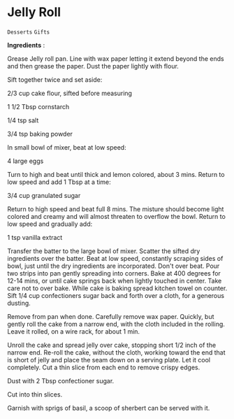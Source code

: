 # Jelly Roll

`Desserts` `Gifts`

**Ingredients** :

Grease Jelly roll pan. Line with wax paper letting it extend beyond the ends and then grease the paper. Dust the paper lightly with flour.

Sift together twice and set aside:

2/3 cup cake flour, sifted before measuring

1 1/2 Tbsp cornstarch

1/4 tsp salt

3/4 tsp baking powder

In small bowl of mixer, beat at low speed:

4 large eggs

Turn to high and beat until thick and lemon colored, about 3 mins. Return to low speed and add 1 Tbsp at a time:

3/4 cup granulated sugar

Return to high speed and beat full 8 mins. The misture should become light colored and creamy and will almost threaten to overflow the bowl. Return to low speed and gradually add:

1 tsp vanilla extract

Transfer the batter to the large bowl of mixer. Scatter the sifted dry ingredients over the batter. Beat at low speed, constantly scraping sides of bowl, just until the dry ingredients are incorporated. Don't over beat. Pour two strips into pan gently spreading into corners. Bake at 400 degrees for 12-14 mins, or until cake springs back when lightly touched in center. Take care not to over bake. While cake is baking spread kitchen towel on counter. Sift 1/4 cup confectioners sugar back and forth over a cloth, for a generous dusting.

Remove from pan when done. Carefully remove wax paper. Quickly, but gently roll the cake from a narrow end, with the cloth included in the rolling. Leave it rolled, on a wire rack, for about 1 min.

Unroll the cake and spread jelly over cake, stopping short 1/2 inch of the narrow end. Re-roll the cake, without the cloth, working toward the end that is short of jelly and place the seam down on a serving plate. Let it cool completely. Cut a thin slice from each end to remove crispy edges. 

Dust with 2 Tbsp confectioner sugar.

Cut into thin slices. 

Garnish with sprigs of basil, a scoop of sherbert can be served with it.      

           

  
